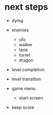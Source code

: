 # next steps

+ dying

+ enemies
  + ufo
  + walker
  + tank
  + turret
  + dragon

+ level completion
+ level transition
+ game menu
  + start screen

+ keep score
